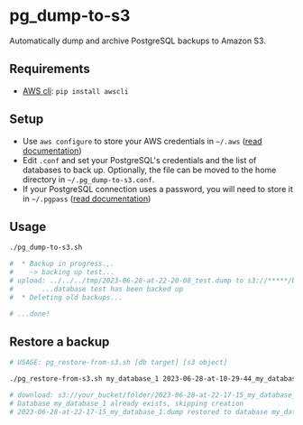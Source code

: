 # pg_dump-to-s3

Automatically dump and archive PostgreSQL backups to Amazon S3.

## Requirements

 - [AWS cli](https://aws.amazon.com/cli): ```pip install awscli```

## Setup

 - Use `aws configure` to store your AWS credentials in `~/.aws` ([read documentation](https://docs.aws.amazon.com/cli/latest/userguide/cli-chap-getting-started.html#cli-quick-configuration))
 - Edit `.conf` and set your PostgreSQL's credentials and the list of databases to back up. Optionally, the file can be moved to the home directory in `~/.pg_dump-to-s3.conf`.
 - If your PostgreSQL connection uses a password, you will need to store it in `~/.pgpass` ([read documentation](https://www.postgresql.org/docs/current/static/libpq-pgpass.html))

## Usage

```bash
./pg_dump-to-s3.sh

#  * Backup in progress.,.
#    -> backing up test...
# upload: ../../../tmp/2023-06-28-at-22-20-08_test.dump to s3://*****/backups/2023-06-28-at-22-20-08_test.dump
#       ...database test has been backed up
#  * Deleting old backups...

# ...done!
```

## Restore a backup

```bash
# USAGE: pg_restore-from-s3.sh [db target] [s3 object]

./pg_restore-from-s3.sh my_database_1 2023-06-28-at-10-29-44_my_database_1.dump

# download: s3://your_bucket/folder/2023-06-28-at-22-17-15_my_database_1.dump to /tmp/2023-06-28-at-22-17-15_my_database_1.dump
# Database my_database_1 already exists, skipping creation
# 2023-06-28-at-22-17-15_my_database_1.dump restored to database my_database_1
```
